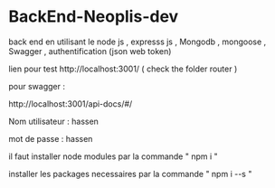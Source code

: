 # BackEnd-Neoplis-dev

back end en utilisant le node js , expresss js , Mongodb , mongoose , Swagger , authentification (json web token) 

lien pour test 
 http://localhost:3001/ ( check the folder router )

pour swagger : 

http://localhost:3001/api-docs/#/ 

Nom utilisateur : hassen 

mot de passe : hassen 


il faut installer node modules par la commande " npm i "

installer les packages necessaires par la commande " npm i <nomPackages> --s "
